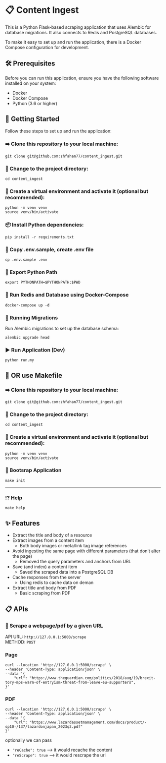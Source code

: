 # 📋 Content Ingest

This is a Python Flask-based scraping application that uses Alembic for database migrations. It also connects to Redis and PostgreSQL databases.

To make it easy to set up and run the application, there is a Docker Compose configuration for development.

## 🛠️ Prerequisites

Before you can run this application, ensure you have the following software installed on your system:

- Docker
- Docker Compose
- Python (3.6 or higher)

## 🚀 Getting Started

Follow these steps to set up and run the application:

### ➡️ **Clone this repository to your local machine:**

```shell
git clone git@github.com:zhfahan77/content_ingest.git
```

### 📂 Change to the project directory:

```shell
cd content_ingest
```

### 🐍 Create a virtual environment and activate it (optional but recommended):

```shell
python -m venv venv
source venv/bin/activate
```

### 📦 Install Python dependencies:

```shell
pip install -r requirements.txt
```

### 📝 Copy .env.sample, create .env file

```shell
cp .env.sample .env
```

### 🐍 Export Python Path
```shel
export PYTHONPATH=$PYTHONPATH:$PWD
```

### 🐳 Run Redis and Database using Docker-Compose
```shell
docker-compose up -d
```

### 📜 Running Migrations

Run Alembic migrations to set up the database schema:

```shell
alembic upgrade head
```

### ▶️ Run Application (Dev)
```shell
python run.my
```

## 📌 OR use Makefile

### ➡️ **Clone this repository to your local machine:**

```shell
git clone git@github.com:zhfahan77/content_ingest.git
```

### 📂 Change to the project directory:

```shell
cd content_ingest
```

### 🐍 Create a virtual environment and activate it (optional but recommended):

```shell
python -m venv venv
source venv/bin/activate
```

### 🔄 Bootsrap Application

```shell
make init
```

---

### ⁉️ Help
```shell
make help
```

## ✨ Features

- Extract the title and body of a resource
- Extract images from a content item
    - Both body images or meta/link tag image references
- Avoid ingesting the same page with different parameters (that don’t alter the page)
    - Removed the query parameters and anchors from URL
- Save (and index) a content item
    - Saved the scraped data into a PostgreSQL DB
- Cache responses from the server
    - Using redis to cache data on deman
- Extract title and body from PDF
    - Basic scraping from PDF

## 📋 APIs

### 🚀 Scrape a webpage/pdf by a given URL

API URL: `http://127.0.0.1:5000/scrape`  
METHOD: `POST`  

### Page
```shell
curl --location 'http://127.0.0.1:5000/scrape' \
--header 'Content-Type: application/json' \
--data '{
    "url": "https://www.theguardian.com/politics/2018/aug/19/brexit-tory-mps-warn-of-entryism-threat-from-leave-eu-supporters",
}'
```

### PDF

```shell
curl --location 'http://127.0.0.1:5000/scrape' \
--header 'Content-Type: application/json' \
--data '{
    "url": "https://www.lazardassetmanagement.com/docs/product/-sp10-/137/lazardonjapan_2023q3.pdf"
}'
```

optionally we can pass  
- `"reCache": true` --> it would recache the content  
- `"reScrape": true` --> it would rescrape the url
